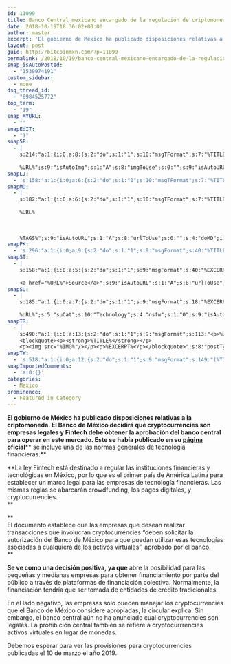 ```yaml
---
id: 11099
title: Banco Central mexicano encargado de la regulación de criptomoneda
date: 2018-10-19T18:36:02+00:00
author: master
excerpt: 'El gobierno de México ha publicado disposiciones relativas a la criptomoneda. El Banco de México decidirá qué cryptocurrencies son empresas legales y Fintech debe obtener la aprobación del banco central para operar en este mercado. '
layout: post
guid: http://bitcoinmxn.com/?p=11099
permalink: /2018/10/19/banco-central-mexicano-encargado-de-la-regulacion-de-criptomoneda/
snap_isAutoPosted:
  - "1539974191"
custom_sidebar:
  - none
dsq_thread_id:
  - "6984525772"
top_term:
  - "19"
snap_MYURL:
  - ""
snapEdIT:
  - "1"
snap5P:
  - |
    s:214:"a:1:{i:0;a:8:{s:2:"do";s:1:"1";s:10:"msgTFormat";s:7:"%TITLE%";s:9:"msgFormat";s:18:"%EXCERPT%
    
    %URL%";s:9:"isAutoImg";s:1:"A";s:8:"imgToUse";s:0:"";s:9:"isAutoURL";s:1:"A";s:8:"urlToUse";s:0:"";s:4:"do5P";i:0;}}";
snapLJ:
  - 's:158:"a:1:{i:0;a:6:{s:2:"do";s:1:"0";s:10:"msgTFormat";s:7:"%TITLE%";s:9:"msgFormat";s:9:"%EXCERPT%";s:9:"isAutoURL";s:1:"A";s:8:"urlToUse";s:0:"";s:4:"doLJ";i:0;}}";'
snapMD:
  - |
    s:182:"a:1:{i:0;a:6:{s:2:"do";s:1:"1";s:10:"msgTFormat";s:7:"%TITLE%";s:9:"msgFormat";s:32:"%EXCERPT%
    
    %URL%
    
    
    
    %TAGS%";s:9:"isAutoURL";s:1:"A";s:8:"urlToUse";s:0:"";s:4:"doMD";i:0;}}";
snapPK:
  - 's:296:"a:1:{i:0;a:9:{s:2:"do";s:1:"1";s:9:"msgFormat";s:40:"%TITLE% - %URL% #bitcoin #mexico #crypto";s:9:"isAutoURL";s:1:"A";s:8:"urlToUse";s:0:"";s:4:"doPK";i:0;s:8:"isPosted";s:1:"1";s:4:"pgID";i:1390908801;s:7:"postURL";s:30:"https://www.plurk.com/p/n0403l";s:5:"pDate";s:19:"2018-10-19 18:36:28";}}";'
snapST:
  - |
    s:158:"a:1:{i:0;a:5:{s:2:"do";s:1:"1";s:9:"msgFormat";s:40:"%EXCERPT%
    
    <a href="%URL%">Source</a>";s:9:"isAutoURL";s:1:"A";s:8:"urlToUse";s:0:"";s:4:"doST";i:0;}}";
snapSU:
  - |
    s:185:"a:1:{i:0;a:7:{s:2:"do";s:1:"1";s:9:"msgFormat";s:18:"%EXCERPT%
    
    %URL%";s:5:"suCat";s:10:"Technology";s:4:"nsfw";s:1:"0";s:9:"isAutoURL";s:1:"A";s:8:"urlToUse";s:0:"";s:4:"doSU";i:0;}}";
snapTR:
  - |
    s:490:"a:1:{i:0;a:13:{s:2:"do";s:1:"1";s:9:"msgFormat";s:113:"<p>%URL%</p>
    <blockquote><p><strong>%TITLE%</strong></p>
    <p><img src="%IMG%"/></p><p>%EXCERPT%</p></blockquote>";s:8:"postType";s:1:"T";s:10:"msgTFormat";s:7:"%TITLE%";s:9:"isAutoImg";s:1:"A";s:8:"imgToUse";s:0:"";s:9:"isAutoURL";s:1:"A";s:8:"urlToUse";s:0:"";s:4:"doTR";i:0;s:8:"isPosted";s:1:"1";s:4:"pgID";i:179218443513;s:7:"postURL";s:46:"http://bitcoinmxn.tumblr.com/post/179218443513";s:5:"pDate";s:19:"2018-10-19 18:36:31";}}";
snapTW:
  - 's:518:"a:1:{i:0;a:12:{s:2:"do";s:1:"1";s:9:"msgFormat";s:149:"(%TITLE%) - %URL% #bitcoin #criptomonedas #criptomoneda #blockchain #bitcoinMexico #bitcoinpanama #bitcoinvenezuela #ethereum #mexico #cryptocurrency";s:8:"attchImg";s:1:"1";s:9:"isAutoImg";s:1:"A";s:8:"imgToUse";s:0:"";s:9:"isAutoURL";s:1:"A";s:8:"urlToUse";s:0:"";s:4:"doTW";i:0;s:8:"isPosted";s:1:"1";s:4:"pgID";s:19:"1053354227739881473";s:7:"postURL";s:58:"https://twitter.com/mxn_bitcoin/status/1053354227739881473";s:5:"pDate";s:19:"2018-10-19 18:36:33";}}";'
snapImportedComments:
  - 'a:0:{}'
categories:
  - Mexico
prominence:
  - Featured in Category
---
```

**El gobierno de México ha publicado disposiciones relativas a la criptomoneda. El Banco de México decidirá qué cryptocurrencies son empresas legales y Fintech debe obtener la aprobación del banco central para operar en este mercado. Este se había publicado en su [página](http://www.dof.gob.mx/nota_detalle.php?codigo=5537421&fecha=10/09/2018) oficial**** se incluye una de las normas generales de tecnología financieras.**

**La ley Fintech está destinado a regular las instituciones financieras y tecnológicas en México, por lo que es el primer país de América Latina para establecer un marco legal para las empresas de tecnología financieras. Las mismas reglas se abarcarán crowdfunding, los pagos digitales, y cryptocurrencies.  
** 

**<br class="m_-49093659470849925gmail-m_6816276044076626168gmail-Apple-interchange-newline" />El documento establece que las empresas que desean realizar transacciones que involucran cryptocurrencies “deben solicitar la autorización del Banco de México para que puedan utilizar esas tecnologías asociadas a cualquiera de los activos virtuales”, aprobado por el banco.  
** 

**Se ve como una decisión positiva, ya que** abre la posibilidad para las pequeñas y medianas empresas para obtener financiamiento por parte del público a través de plataformas de financiación colectiva. Normalmente, la financiación tendría que ser tomada de entidades de crédito tradicionales.

En el lado negativo, las empresas sólo pueden manejar los cryptocurrencies que el Banco de México considere apropiadas, la circular explica. Sin embargo, el banco central aún no ha anunciado cual cryptocurrencies son legales. La prohibición central también se refiere a cryptocurrrencies activos virtuales en lugar de monedas.

Debemos esperar para ver las provisiones para cryptocurrencies publicadas el 10 de marzo el año 2019.